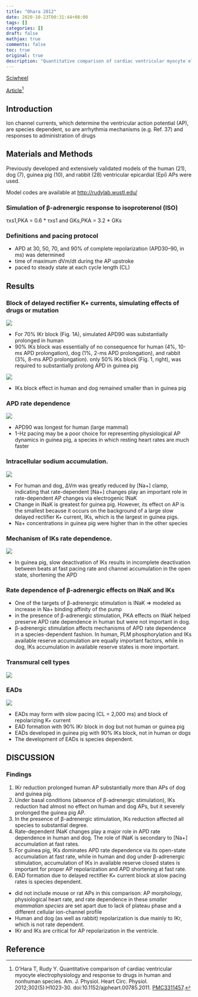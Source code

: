 ```yaml
---
title: "Ohara 2012"
date: 2020-10-23T00:31:44+08:00
tags: []
categories: []
draft: false
mathjax: true
comments: false
toc: true
original: true
description: "Quantitative comparison of cardiac ventricular myocyte electrophysiology and response to drugs in human and nonhuman species"
---
```


[Sciwheel](https://sciwheel.com/work/#/items/1270875)

[Article](https://www.ncbi.nlm.nih.gov/pmc/articles/PMC3311457/)[^OHara2012]

<!--more-->

## Introduction

Ion channel currents, which determine the ventricular action potential (AP), are species dependent, so are arrhythmia mechanisms (e.g. Ref. 37) and responses to administration of drugs

## Materials and Methods
Previously developed and extensively validated models of the human (21), dog (7), guinea pig (10), and rabbit (28) ventricular epicardial (Epi) APs were used.

Model codes are available at http://rudylab.wustl.edu/

### Simulation of β-adrenergic response to isoproterenol (ISO)
τxs1,PKA = 0.6 * τxs1 and GKs,PKA = 3.2 * GKs

### Definitions and pacing protocol
* APD at 30, 50, 70, and 90% of complete repolarization (APD30–90, in ms) was determined
* time of maximum dVm/dt during the AP upstroke
* paced to steady state at each cycle length (CL)

## Results
### Block of delayed rectifier K+ currents, simulating effects of drugs or mutation
![](https://www.physiology.org/na101/home/literatum/publisher/physio/journals/content/ajpheart/2012/ajpheart.2012.302.issue-5/ajpheart.00785.2011/production/images/large/zh40041202780001.jpeg)

* For 70% IKr block (Fig. 1A), simulated APD90 was substantially prolonged in human
* 90% IKs block was essentially of no consequence for human (4%, 10-ms APD prolongation), dog (1%, 2-ms APD prolongation), and rabbit (3%, 8-ms APD prolongation). only 50% IKs block (Fig. 1, right), was required to substantially prolong APD in guinea pig

![](https://www.physiology.org/na101/home/literatum/publisher/physio/journals/content/ajpheart/2012/ajpheart.2012.302.issue-5/ajpheart.00785.2011/production/images/large/zh40041202780002.jpeg)
* IKs block effect in human and dog remained smaller than in guinea pig

### APD rate dependence
![](https://www.physiology.org/na101/home/literatum/publisher/physio/journals/content/ajpheart/2012/ajpheart.2012.302.issue-5/ajpheart.00785.2011/production/images/large/zh40041202780003.jpeg)
* APD90 was longest for human (large mammal)
* 1-Hz pacing may be a poor choice for representing physiological AP dynamics in guinea pig, a species in which resting heart rates are much faster

### Intracellular sodium accumulation.
![](https://www.physiology.org/na101/home/literatum/publisher/physio/journals/content/ajpheart/2012/ajpheart.2012.302.issue-5/ajpheart.00785.2011/production/images/large/zh40041202780004.jpeg)
* For human and dog, ΔVm was greatly reduced by [Na+] clamp, indicating that rate-dependent [Na+] changes play an important role in rate-dependent AP changes via electrogenic INaK
* Change in INaK is greatest for guinea pig. However, its effect on AP is the smallest because it occurs on the background of a large slow delayed rectifier K+ current, IKs, which is the largest in guinea pigs.
* Na+ concentrations in guinea pig were higher than in the other species

### Mechanism of IKs rate dependence.
![](https://www.physiology.org/na101/home/literatum/publisher/physio/journals/content/ajpheart/2012/ajpheart.2012.302.issue-5/ajpheart.00785.2011/production/images/large/zh40041202780005.jpeg)

* In guinea pig, slow deactivation of IKs results in incomplete deactivation between beats at fast pacing rate and channel accumulation in the open state, shortening the APD

### Rate dependence of β-adrenergic effects on INaK and IKs
* One of the targets of β-adrenergic stimulation is INaK => modeled as increase in Na+ binding affinity of the pump
* in the presence of β-adrenergic stimulation, PKA effects on INaK helped preserve APD rate dependence in human but were not important in dog.
* β-adrenergic stimulation affects mechanisms of APD rate dependence in a species-dependent fashion. In human, PLM phosphorylation and IKs available reserve accumulation are equally important factors, while in dog, IKs accumulation in available reserve states is more important.

### Transmural cell types
![](https://www.physiology.org/na101/home/literatum/publisher/physio/journals/content/ajpheart/2012/ajpheart.2012.302.issue-5/ajpheart.00785.2011/production/images/large/zh40041202780006.jpeg)

### EADs
![](https://www.physiology.org/na101/home/literatum/publisher/physio/journals/content/ajpheart/2012/ajpheart.2012.302.issue-5/ajpheart.00785.2011/production/images/large/zh40041202780007.jpeg)

* EADs may form with slow pacing (CL = 2,000 ms) and block of repolarizing K+ current
* EAD formation with 90% IKr block in dog but not human or guinea pig
* EADs developed in guinea pig with 90% IKs block, not in human or dogs
* The development of EADs is species dependent.

## DISCUSSION
### Findings
1. IKr reduction prolonged human AP substantially more than APs of dog and guinea pig.
2. Under basal conditions (absence of β-adrenergic stimulation), IKs reduction had almost no effect on human and dog APs, but it severely prolonged the guinea pig AP.
3. In the presence of β-adrenergic stimulation, IKs reduction affected all species to substantial degree.
4. Rate-dependent INaK changes play a major role in APD rate dependence in human and dog. The role of INaK is secondary to [Na+] accumulation at fast rates.
5. For guinea pig, IKs dominates APD rate dependence via its open-state accumulation at fast rate, while in human and dog under β-adrenergic stimulation, accumulation of IKs in available reserve closed states is important for proper AP repolarization and APD shortening at fast rate.
6. EAD formation due to delayed rectifier K+ current block at slow pacing rates is species dependent.

* did not include mouse or rat APs in this comparison: AP morphology, physiological heart rate, and rate dependence in these *smaller mammalian species* are set apart due to lack of plateau phase and a different cellular ion-channel profile
* Human and dog (as well as rabbit) repolarization is due mainly to IKr, which is not rate dependent.
* IKr and IKs are critical for AP repolarization in the ventricle.

## Reference
[^OHara2012]: O’Hara T, Rudy Y. Quantitative comparison of cardiac ventricular myocyte electrophysiology and response to drugs in human and nonhuman species. Am. J. Physiol. Heart Circ. Physiol. 2012;302(5):H1023-30. doi:10.1152/ajpheart.00785.2011. [PMC3311457](http://www.ncbi.nlm.nih.gov/pmc/articles/PMC3311457).
